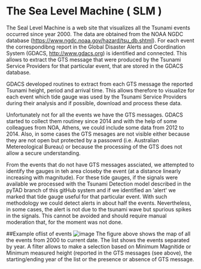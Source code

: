 # The Sea Level Machine ( SLM )

The Seal Level Machine is a web site that visualizes all the Tsunami events occurred since year 2000.  The data are obtained from the NOAA NGDC database (https://www.ngdc.noaa.gov/hazard/tsu_db.shtml). For each event the correspondibng report in the Global Disaster Alerts and Coordination System (GDACS, http://www.gdacs.org) is identified and connected.  This allows to extract the GTS message that were produced by the Tsunami Service Providers for that particular event, that are stored in the GDACS database.  

GDACS developed routines to extract from each GTS message the reported Tsunami height, period and arrival time.  This allows therefore to visualize for each event which tide gauge was used by the Tsunami Service Providers during their analysis and if possible,  download and process these data.

Unfortunately not for all the events we have the GTS messages. GDACS started to collect them routiney since 2014 and with the help of some colleagues from NOA, Athens, we could include some data from 2012 to 2014. Also, in some cases the GTS mesages are not visible either because they are not open but protected by a passowrd (i.e. Australian Metereological Bureau) or because the processing of the GTS does not allow a secure understanding.

From the events that do not have GTS messages assciated,  we attempted to identify the gauges in teh area closeby the event (at a distance linearly increasing with magnitude). For these tide gauges, if the signals were available we processed with the Tsunami Detection model described in the pyTAD branch of this gitHub system and if we identified an 'alert' we marked that tide gauge useful for that particular event. With such methodology we could detect alerts in about half the events. Nevertheless, in some cases, the alert is not due to the tsunami wave but spurious spikes in the signals. This cannot be avoided and should require manual moderation that, for the moment was not done.

##Example oflist of events
![image](https://user-images.githubusercontent.com/10267112/193110688-b72dbb44-f395-4742-a388-67812352aee4.png)
The figure above shows the map of all the events from 2000 to current date.  The list shows the events separated by year. A filter allows to make a selection based on Minimum Magnitide or Minimum measured height (reported in the GTS messages (see above),  the starting/ending year of the list or the presence or absence of GTS message.

